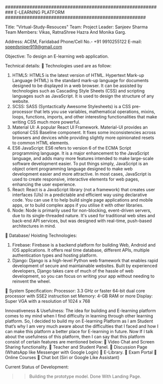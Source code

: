 ########################################################### E-LEARNING PLATFORM #################################################### 


Title: "Virtual-Study-Resouces" 
Team: 
Project Leader: Sanjeev Sharma
Team Members: Vikas, RatnaShree Hazra And Monika Garg.

Address: ACEM, Faridabad 
Phone/Cell No.- +91 9910255122
E-mail: speedsniper919@gmail.com

Objective: To design an E-learning web application.

Technical details:
	Technologies used are as follow:
1)	HTML5: HTML5 is the latest version of HTML. Hypertext Mark-up Language (HTML) is the standard mark-up language for documents designed to be displayed in a web browser. It can be assisted by technologies such as Cascading Style Sheets (CSS) and scripting languages such as JavaScript. It is used to design the structure of any website.
2)	SCSS: SASS (Syntactically Awesome Stylesheets) is a CSS pre-processor that lets you use variables, mathematical operations, mixins, loops, functions, imports, and other interesting functionalities that make writing CSS much more powerful. 
3)	Material UI: A popular React UI Framework. Material-UI provides an optional CSS Baseline component. It fixes some inconsistencies across browsers and devices while providing slightly more opinionated resets to common HTML elements.
4)	ES6 JavaScript: ES6 refers to version 6 of the ECMA Script programming language. It is a major enhancement to the JavaScript language, and adds many more features intended to make large-scale software development easier. To put things simply, JavaScript is an object orient programming language designed to make web development easier and more attractive. In most cases, JavaScript is used to create responsive, interactive elements for web pages, enhancing the user experience.
5)	React: React is a JavaScript library (not a framework) that creates user interfaces (UIs) in a predictable and efficient way using declarative code. You can use it to help build single page applications and mobile apps, or to build complex apps if you utilise it with other libraries.
6)	Node: Node is primarily used for non-blocking, event-driven servers, due to its single-threaded nature. It's used for traditional web sites and back-end API services, but was designed with real-time, push-based architectures in mind.

	Database/ Hoisting Technologies:
1)	Firebase: Firebase is a backend platform for building Web, Android and IOS applications. It offers real time database, different APIs, multiple authentication types and hosting platform.
2)	Django: Django is a high-level Python web framework that enables rapid development of secure and maintainable websites. Built by experienced developers, Django takes care of much of the hassle of web development, so you can focus on writing your app without needing to reinvent the wheel.

	System Specification:
                          Processor: 3.3 GHz or faster 64-bit dual core processor with SSE2 instruction set
                          Memory: 4-GB RAM or more
                          Display: Super VGA with a resolution of 1024 x 768
                          
Innovativeness & Usefulness:
The idea for building and E-learning platform comes to my mind when I find difficulty in learning through other learning platform. So, I decided to build my on E-learning Platform as I am Student that’s why I am very much aware about the difficulties that I faced and how I can make this platform a better place for E-learning in future.
Now If I talk about the usefulness of this platform, then I can say that this platform consist of certain features are mentioned below:
	Video Chat and Screen Sharing functionality.
	Teacher and Student Panel.
	Discussion Page (WhatsApp like Messenger with Google Login)
	E-Library.
	Exam Portal
	Online Courses
	Chat bot (Siri or Google Like Assistant) 

Current Status of Development: 
>> Building the prototype model.
>> Done With Landing Page.




